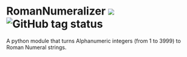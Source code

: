 # RomanNumeralizer [![](https://img.shields.io/badge/Python-3.12-FF1493.svg)](https://github.com/python/cpython) ![GitHub tag status](https://img.shields.io/github/checks-status/Johnthesuper117/RomanNumeralizer/v1.0.0)

A python module that turns Alphanumeric integers (from 1 to 3999) to Roman Numeral strings. 
